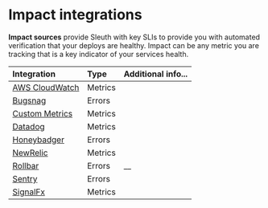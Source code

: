 # Impact integrations

**Impact sources** provide Sleuth with key SLIs to provide you with automated verification that your deploys are healthy. Impact can be any metric you are tracking that is a key indicator of your services health.

| Integration | Type | Additional info... |
| :--- | :--- | :--- |
| [AWS CloudWatch](metrics/aws-cloudwatch.md) | Metrics |  |
| [Bugsnag](errors/bugsnag.md) | Errors |  |
| [Custom Metrics](metrics/custom.md) | Metrics |  |
| [Datadog](metrics/datadog.md) | Metrics |  |
| [Honeybadger](errors/honeybadger.md) | Errors |  |
| [NewRelic](metrics/newrelic.md) | Metrics |  |
| [Rollbar](errors/rollbar.md) | Errors | \_\_ |
| [Sentry](errors/sentry.md) | Errors |  |
| [SignalFx](metrics/signalfx.md) | Metrics |  |

